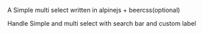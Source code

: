 A Simple multi select written in alpinejs + beercss(optional)

Handle Simple and multi select with search bar and custom label
